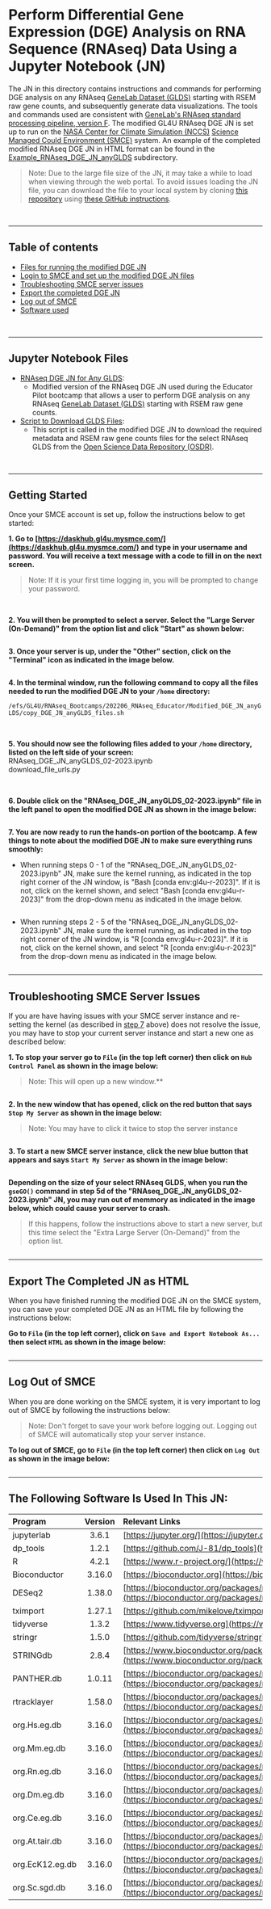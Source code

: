 # Perform Differential Gene Expression (DGE) Analysis on RNA Sequence (RNAseq) Data Using a Jupyter Notebook (JN)

The JN in this directory contains instructions and commands for performing DGE analysis on any RNAseq [GeneLab Dataset (GLDS)](https://osdr.nasa.gov/bio/repo/) starting with RSEM raw gene counts, and subsequently generate data visualizations. The tools and commands used are consistent with [GeneLab's RNAseq standard processing pipeline, version F](https://github.com/nasa/GeneLab_Data_Processing/blob/master/RNAseq/Pipeline_GL-DPPD-7101_Versions/GL-DPPD-7101-F.md). The modified GL4U RNAseq DGE JN is set up to run on the [NASA Center for Climate Simulation (NCCS)](https://www.nccs.nasa.gov/) [Science Managed Could Environment (SMCE)](https://www.nccs.nasa.gov/systems/SMCE) system. An example of the completed modified RNAseq DGE JN in HTML format can be found in the [Example_RNAseq_DGE_JN_anyGLDS](Example_RNAseq_DGE_JN_anyGLDS) subdirectory.
> Note: Due to the large file size of the JN, it may take a while to load when viewing through the web portal. To avoid issues loading the JN file, you can download the file to your local system by cloning [this repository](https://github.com/asaravia-butler/GeneLab_Training) using [these GitHub instructions](https://docs.github.com/en/github/creating-cloning-and-archiving-repositories/cloning-a-repository-from-github/cloning-a-repository#cloning-a-repository).

<br>

---

## Table of contents  

- [Files for running the modified DGE JN](#jupyter-notebook-files)
- [Login to SMCE and set up the modified DGE JN files](#getting-started)
- [Troubleshooting SMCE server issues](#troubleshooting-smce-server-issues)
- [Export the completed DGE JN](#export-the-completed-jn-as-html)
- [Log out of SMCE](#log-out-of-smce)
- [Software used](#the-following-software-is-used-in-this-jn)

<br>

---
## Jupyter Notebook Files
- [RNAseq DGE JN for Any GLDS](RNAseq_DGE_JN_anyGLDS_02-2023.ipynb): 
  - Modified version of the RNAseq DGE JN used during the Educator Pilot bootcamp that allows a user to perform DGE analysis on any RNAseq [GeneLab Dataset (GLDS)](https://osdr.nasa.gov/bio/repo/) starting with RSEM raw gene counts.
- [Script to Download GLDS Files](download_file_urls.py):
  - This script is called in the modified DGE JN to download the required metadata and RSEM raw gene counts files for the select RNAseq GLDS from the [Open Science Data Repository (OSDR)](https://osdr.nasa.gov/bio/repo/).

<br>

---
## Getting Started

Once your SMCE account is set up, follow the instructions below to get started:

**1. Go to [https://daskhub.gl4u.mysmce.com/](https://daskhub.gl4u.mysmce.com/) and type in your username and password. You will receive a text message with a code to fill in on the next screen.**
   > Note: If it is your first time logging in, you will be prompted to change your password.

<br>

**2. You will then be prompted to select a server. Select the "Large Server (On-Demand)" from the option list and click "Start" as shown below:**

<img src="images/server_options_large.png" align="center" alt=""/>

**3. Once your server is up, under the "Other" section, click on the "Terminal" icon as indicated in the image below.**

<img src="../../NCCS_SMCE_Bootcamp_Setup/images/launcher_options.png" align="center" alt=""/>
  
<br>
  
**4. In the terminal window, run the following command to copy all the files needed to run the modified DGE JN to your `/home` directory:**

`/efs/GL4U/RNAseq_Bootcamps/202206_RNAseq_Educator/Modified_DGE_JN_anyGLDS/copy_DGE_JN_anyGLDS_files.sh` 
  
<br>
  
**5. You should now see the following files added to your `/home` directory, listed on the left side of your screen:**  
   RNAseq_DGE_JN_anyGLDS_02-2023.ipynb  
   download_file_urls.py   
  
<br>
  
**6. Double click on the "RNAseq_DGE_JN_anyGLDS_02-2023.ipynb" file in the left panel to open the modified DGE JN as shown in the image below:**

<img src="images/modified_DGE_JN_anyGLDS_files.png" align="center" alt=""/> 
  
<br>

<a id=RestartKernel></a>
**7. You are now ready to run the hands-on portion of the bootcamp. A few things to note about the modified DGE JN to make sure everything runs smoothly:**  
  * When running steps 0 - 1 of the "RNAseq_DGE_JN_anyGLDS_02-2023.ipynb" JN, make sure the kernel running, as indicated in the top right corner of the JN window, is "Bash [conda env:gl4u-r-2023]". If it is not, click on the kernel shown, and select "Bash [conda env:gl4u-r-2023]" from the drop-down menu as indicated in the image below.

<img src="images/bash_gl4u_2023.png" align="center" alt=""/>
  
<br>
  
   * When running steps 2 - 5 of the "RNAseq_DGE_JN_anyGLDS_02-2023.ipynb" JN, make sure the kernel running, as indicated in the top right corner of the JN window, is "R [conda env:gl4u-r-2023]". If it is not, click on the kernel shown, and select "R [conda env:gl4u-r-2023]" from the drop-down menu as indicated in the image below.

<img src="images/R_gl4u_2023.png" align="center" alt=""/>
  
<br>
  
---

## Troubleshooting SMCE Server Issues

If you are have having issues with your SMCE server instance and re-setting the kernel (as described in [step 7](#RestartKernel) above) does not resolve the issue, you may have to stop your current server instance and start a new one as described below:

**1. To stop your server go to `File` (in the top left corner) then click on `Hub Control Panel` as shown in the image below:**
   > Note: This will open up a new window.**

<img src="../../NCCS_SMCE_Bootcamp_Setup/images/File_HCP.png" align="center" alt=""/>

<br>

**2. In the new window that has opened, click on the red button that says `Stop My Server` as shown in the image below:** 
   > Note: You may have to click it twice to stop the server instance

<img src="../../NCCS_SMCE_Bootcamp_Setup/images/stop_server.png" align="center" alt=""/>

<br>

**3. To start a new SMCE server instance, click the new blue button that appears and says `Start My Server` as shown in the image below:**

<img src="../../NCCS_SMCE_Bootcamp_Setup/images/start_server.png" align="center" alt=""/>

<br>

**Depending on the size of your select RNAseq GLDS, when you run the `gseGO()` command in step 5d of the "RNAseq_DGE_JN_anyGLDS_02-2023.ipynb" JN, you may run out of memmory as indicated in the image below, which could cause your server to crash.**
   > If this happens, follow the instructions above to start a new server, but this time select the "Extra Large Server (On-Demand)" from the option list.

<img src="images/troubleshoot_RAM.png" align="center" alt=""/>

<br>

---

## Export The Completed JN as HTML

When you have finished running the modified DGE JN on the SMCE system, you can save your completed DGE JN as an HTML file by following the instructions below:

**Go to `File` (in the top left corner), click on `Save and Export Notebook As...` then select `HTML` as shown in the image below:** 

<img src="images/save_JN_as_HTML.png" align="center" alt=""/>

<br>

---

## Log Out of SMCE

When you are done working on the SMCE system, it is very important to log out of SMCE by following the instructions below:
> Note: Don't forget to save your work before logging out. Logging out of SMCE will automatically stop your server instance.

**To log out of SMCE, go to `File` (in the top left corner) then click on `Log Out` as shown in the image below:** 

<img src="../../NCCS_SMCE_Bootcamp_Setup/images/File_LogOut.png" align="center" alt=""/>

<br>

---

## The Following Software Is Used In This JN:

|Program|Version|Relevant Links|
|:------|:------:|:-------------|
|jupyterlab|3.6.1|[https://jupyter.org/](https://jupyter.org/)|
|dp_tools|1.2.1|[https://github.com/J-81/dp_tools](https://github.com/J-81/dp_tools)|
|R|4.2.1|[https://www.r-project.org/](https://www.r-project.org/)|
|Bioconductor|3.16.0|[https://bioconductor.org](https://bioconductor.org)|
|DESeq2|1.38.0|[https://bioconductor.org/packages/release/bioc/html/DESeq2.html](https://bioconductor.org/packages/release/bioc/html/DESeq2.html)|
|tximport|1.27.1|[https://github.com/mikelove/tximport](https://github.com/mikelove/tximport)|
|tidyverse|1.3.2|[https://www.tidyverse.org](https://www.tidyverse.org)|
|stringr|1.5.0|[https://github.com/tidyverse/stringr](https://github.com/tidyverse/stringr)|
|STRINGdb|2.8.4|[https://www.bioconductor.org/packages/release/bioc/html/STRINGdb.html](https://www.bioconductor.org/packages/release/bioc/html/STRINGdb.html)|
|PANTHER.db|1.0.11|[https://bioconductor.org/packages/release/data/annotation/html/PANTHER.db.html](https://bioconductor.org/packages/release/data/annotation/html/PANTHER.db.html)|
|rtracklayer|1.58.0|[https://bioconductor.org/packages/release/bioc/html/rtracklayer.html](https://bioconductor.org/packages/release/bioc/html/rtracklayer.html)
|org.Hs.eg.db|3.16.0|[https://bioconductor.org/packages/release/data/annotation/html/org.Hs.eg.db.html](https://bioconductor.org/packages/release/data/annotation/html/org.Hs.eg.db.html)|
|org.Mm.eg.db|3.16.0|[https://bioconductor.org/packages/release/data/annotation/html/org.Mm.eg.db.html](https://bioconductor.org/packages/release/data/annotation/html/org.Mm.eg.db.html)|
|org.Rn.eg.db|3.16.0|[https://bioconductor.org/packages/release/data/annotation/html/org.Rn.eg.db.html](https://bioconductor.org/packages/release/data/annotation/html/org.Rn.eg.db.html)
|org.Dm.eg.db|3.16.0|[https://bioconductor.org/packages/release/data/annotation/html/org.Dm.eg.db.html](https://bioconductor.org/packages/release/data/annotation/html/org.Dm.eg.db.html)|
|org.Ce.eg.db|3.16.0|[https://bioconductor.org/packages/release/data/annotation/html/org.Ce.eg.db.html](https://bioconductor.org/packages/release/data/annotation/html/org.Ce.eg.db.html)|
|org.At.tair.db|3.16.0|[https://bioconductor.org/packages/release/data/annotation/html/org.At.tair.db.html](https://bioconductor.org/packages/release/data/annotation/html/org.At.tair.db.html)|
|org.EcK12.eg.db|3.16.0|[https://bioconductor.org/packages/release/data/annotation/html/org.EcK12.eg.db.html](https://bioconductor.org/packages/release/data/annotation/html/org.EcK12.eg.db.html)|
|org.Sc.sgd.db|3.16.0|[https://bioconductor.org/packages/release/data/annotation/html/org.Sc.sgd.db.html](https://bioconductor.org/packages/release/data/annotation/html/org.Sc.sgd.db.html)|
